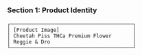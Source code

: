 ### **Section 1: Product Identity**

```
┌────────────────────────────────────────┐
│ [Product Image]                        │
│ Cheetah Piss THCa Premium Flower       │
│ Reggie & Dro                           │
└────────────────────────────────────────┘
```
